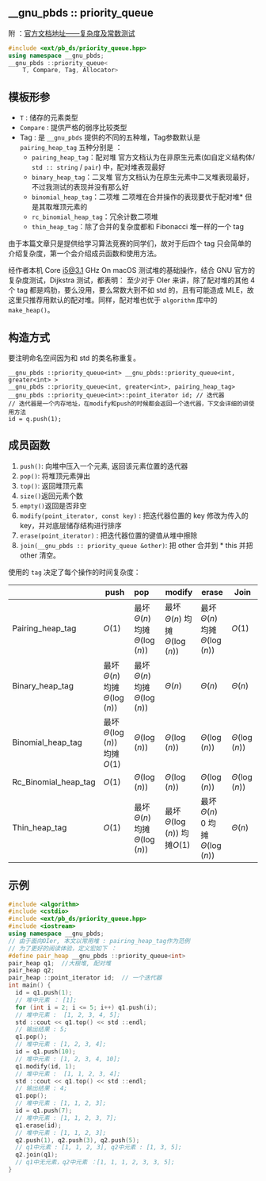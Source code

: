 ## \_\_gnu_pbds :: priority_queue

附 ：[官方文档地址——复杂度及常数测试](https://gcc.gnu.org/onlinedocs/libstdc++/ext/pb_ds/pq_performance_tests.html#std_mod1)

```cpp
#include <ext/pb_ds/priority_queue.hpp>
using namespace __gnu_pbds;
__gnu_pbds ::priority_queue<
    T, Compare, Tag, Allocator>
```

## 模板形参
- `T` : 储存的元素类型
- `Compare` : 提供严格的弱序比较类型
- Tag : 是 `__gnu_pbds` 提供的不同的五种堆，Tag参数默认是 `pairing_heap_tag`
  五种分别是 ：
  - `pairing_heap_tag`：配对堆
    官方文档认为在非原生元素(如自定义结构体/ `std :: string` / `pair`) 中，配对堆表现最好
  - `binary_heap_tag`：二叉堆 
    官方文档认为在原生元素中二叉堆表现最好，不过我测试的表现并没有那么好
  - `binomial_heap_tag`：二项堆
    二项堆在合并操作的表现要优于配对堆* 但是其取堆顶元素的
  - `rc_binomial_heap_tag`：冗余计数二项堆
  - `thin_heap_tag`：除了合并的复杂度都和 Fibonacci 堆一样的一个 tag

由于本篇文章只是提供给学习算法竞赛的同学们，故对于后四个 tag 只会简单的介绍复杂度，第一个会介绍成员函数和使用方法。

经作者本机 Core i5@3.1 GHz On macOS 测试堆的基础操作，结合 GNU 官方的复杂度测试，Dijkstra 测试，都表明：
至少对于 OIer 来讲，除了配对堆的其他 4 个 tag 都是鸡肋，要么没用，要么常数大到不如 std 的，且有可能造成 MLE，故这里只推荐用默认的配对堆。同样，配对堆也优于 `algorithm` 库中的 `make_heap()`。

## 构造方式

要注明命名空间因为和 std 的类名称重复。

```
__gnu_pbds ::priority_queue<int> __gnu_pbds::priority_queue<int, greater<int> >
__gnu_pbds ::priority_queue<int, greater<int>, pairing_heap_tag>
__gnu_pbds ::priority_queue<int>::point_iterator id; // 迭代器
// 迭代器是一个内存地址，在modify和push的时候都会返回一个迭代器，下文会详细的讲使用方法
id = q.push(1);
```

## 成员函数

1. `push()`: 向堆中压入一个元素, 返回该元素位置的迭代器
2. `pop()`: 将堆顶元素弹出
3. `top()`: 返回堆顶元素
4. `size()`返回元素个数
5. `empty()`返回是否非空
6. `modify(point_iterator, const key)` : 把迭代器位置的 key 修改为传入的 key，并对底层储存结构进行排序
7. `erase(point_iterator)` : 把迭代器位置的键值从堆中擦除
8. `join(__gnu_pbds :: priority_queue &other)`: 把 other 合并到 \* this 并把 other 清空。

使用的 `tag` 决定了每个操作的时间复杂度：

|                      | push                                 | pop                                  | modify                               | erase                                  | Join              |
| -------------------- | ------------------------------------ | :----------------------------------- | ------------------------------------ | -------------------------------------- | ----------------- |
| Pairing_heap_tag     | $O(1)$                               | 最坏$\Theta(n)$    均摊$\Theta(\log(n))$ | 最坏$\Theta(n)$    均摊$\Theta(\log(n))$ | 最坏$\Theta(n)$    均摊$\Theta(\log(n))$   | $O(1)$            |
| Binary_heap_tag      | 最坏$\Theta(n)$    均摊$\Theta(\log(n))$ | 最坏$\Theta(n)$    均摊$\Theta(\log(n))$ | $\Theta(n)$                          | $\Theta(n)$                            | $\Theta(n)$       |
| Binomial_heap_tag    | 最坏$\Theta(\log(n))$   均摊$O(1)$       | $\Theta(\log(n))$                    | $\Theta(\log(n))$                    | $\Theta(\log(n))$                      | $\Theta(\log(n))$ |
| Rc_Binomial_heap_tag | $O(1)$                               | $\Theta(\log(n))$                    | $\Theta(\log(n))$                    | $\Theta(\log(n))$                      | $\Theta(\log(n))$ |
| Thin_heap_tag        | $O(1)$                               | 最坏$\Theta(n)$    均摊$\Theta(\log(n))$ | 最坏$\Theta(\log(n))$   均摊$O(1)$       | 最坏$\Theta(n)$    0 均摊$\Theta(\log(n))$ | $\Theta(n)$       |

## 示例

```cpp
#include <algorithm>
#include <cstdio>
#include <ext/pb_ds/priority_queue.hpp>
#include <iostream>
using namespace __gnu_pbds;
// 由于面向OIer, 本文以常用堆 : pairing_heap_tag作为范例
// 为了更好的阅读体验，定义宏如下 ：
#define pair_heap __gnu_pbds ::priority_queue<int>
pair_heap q1;  //大根堆, 配对堆
pair_heap q2;
pair_heap ::point_iterator id;  // 一个迭代器
int main() {
  id = q1.push(1);
  // 堆中元素 ： [1];
  for (int i = 2; i <= 5; i++) q1.push(i);
  // 堆中元素 :  [1, 2, 3, 4, 5];
  std ::cout << q1.top() << std ::endl;
  // 输出结果 : 5;
  q1.pop();
  // 堆中元素 : [1, 2, 3, 4];
  id = q1.push(10);
  // 堆中元素 : [1, 2, 3, 4, 10];
  q1.modify(id, 1);
  // 堆中元素 :  [1, 1, 2, 3, 4];
  std ::cout << q1.top() << std ::endl;
  // 输出结果 : 4;
  q1.pop();
  // 堆中元素 : [1, 1, 2, 3];
  id = q1.push(7);
  // 堆中元素 : [1, 1, 2, 3, 7];
  q1.erase(id);
  // 堆中元素 : [1, 1, 2, 3];
  q2.push(1), q2.push(3), q2.push(5);
  // q1中元素 : [1, 1, 2, 3], q2中元素 : [1, 3, 5];
  q2.join(q1);
  // q1中无元素，q2中元素 ：[1, 1, 1, 2, 3, 3, 5];
}
```
